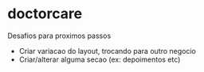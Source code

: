# doctorcare

Desafios para proximos passos
- Criar variacao do layout, trocando para outro negocio
- Criar/alterar alguma secao (ex: depoimentos etc)
